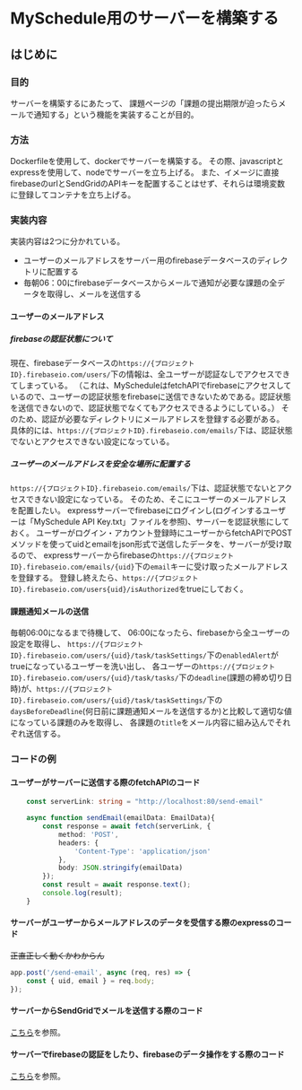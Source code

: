 # MySchedule用のサーバーを構築する
## はじめに
### 目的
サーバーを構築するにあたって、
課題ページの「課題の提出期限が迫ったらメールで通知する」という機能を実装することが目的。
### 方法
Dockerfileを使用して、dockerでサーバーを構築する。
その際、javascriptとexpressを使用して、nodeでサーバーを立ち上げる。
また、イメージに直接firebaseのurlとSendGridのAPIキーを配置することはせず、それらは環境変数に登録してコンテナを立ち上げる。
### 実装内容
実装内容は2つに分かれている。
- ユーザーのメールアドレスをサーバー用のfirebaseデータベースのディレクトリに配置する
- 毎朝06：00にfirebaseデータベースからメールで通知が必要な課題の全データを取得し、メールを送信する
#### ユーザーのメールアドレス
##### firebaseの認証状態について
現在、firebaseデータベースの`https://{プロジェクトID}.firebaseio.com/users/`下の情報は、全ユーザーが認証なしでアクセスできてしまっている。
（これは、MyScheduleはfetchAPIでfirebaseにアクセスしているので、ユーザーの認証状態をfirebaseに送信できないためである。認証状態を送信できないので、認証状態でなくてもアクセスできるようにしている。）
そのため、認証が必要なディレクトリにメールアドレスを登録する必要がある。
具体的には、`https://{プロジェクトID}.firebaseio.com/emails/`下は、認証状態でないとアクセスできない設定になっている。
##### ユーザーのメールアドレスを安全な場所に配置する
`https://{プロジェクトID}.firebaseio.com/emails/`下は、認証状態でないとアクセスできない設定になっている。
そのため、そこにユーザーのメールアドレスを配置したい。
expressサーバーでfirebaseにログインし(ログインするユーザーは「MySchedule API Key.txt」ファイルを参照)、サーバーを認証状態にしておく。
ユーザーがログイン・アカウント登録時にユーザーからfetchAPIでPOSTメソッドを使ってuidとemailをjson形式で送信したデータを、サーバーが受け取るので、
expressサーバーからfirebaseの`https://{プロジェクトID}.firebaseio.com/emails/{uid}`下の`email`キーに受け取ったメールアドレスを登録する。
登録し終えたら、`https://{プロジェクトID}.firebaseio.com/users{uid}/isAuthorized`をtrueにしておく。
#### 課題通知メールの送信
毎朝06:00になるまで待機して、
06:00になったら、firebaseから全ユーザーの設定を取得し、
`https://{プロジェクトID}.firebaseio.com/users/{uid}/task/taskSettings/`下の`enabledAlert`がtrueになっているユーザーを洗い出し、
各ユーザーの`https://{プロジェクトID}.firebaseio.com/users/{uid}/task/tasks/`下の`deadline`(課題の締め切り日時)が、`https://{プロジェクトID}.firebaseio.com/users/{uid}/task/taskSettings/`下の`daysBeforeDeadline`(何日前に課題通知メールを送信するか)と比較して適切な値になっている課題のみを取得し、
各課題の`title`をメール内容に組み込んでそれぞれ送信する。
### コードの例
#### ユーザーがサーバーに送信する際のfetchAPIのコード
```ts
    const serverLink: string = "http://localhost:80/send-email"

    async function sendEmail(emailData: EmailData){
        const response = await fetch(serverLink, {
            method: 'POST',
            headers: {
                'Content-Type': 'application/json'
            },
            body: JSON.stringify(emailData)
        });
        const result = await response.text();
        console.log(result);
    }
```
#### サーバーがユーザーからメールアドレスのデータを受信する際のexpressのコード
~~正直正しく動くかわからん~~
```js
app.post('/send-email', async (req, res) => {
    const { uid, email } = req.body;
});
```
#### サーバーからSendGridでメールを送信する際のコード
[こちら](https://sendgrid.kke.co.jp/blog/?p=12390&utm_source=google&utm_medium=cpc&utm_content=text&utm_campaign=dsa&gad=1&gclid=Cj0KCQjw7aqkBhDPARIsAKGa0oIBp8JX5nCTo1-NtuET2HWsdSaRpqj-4D_mo5U0D4RA6kpctFfAiFsaAgyOEALw_wcB)を参照。

#### サーバーでfirebaseの認証をしたり、firebaseのデータ操作をする際のコード
[こちら](https://zenn.dev/protoout/articles/28-firebase-realtimedb-nodejs)を参照。